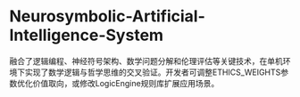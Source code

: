 # Neurosymbolic-Artificial-Intelligence-System
融合了逻辑编程、神经符号架构、数学问题分解和伦理评估等关键技术，在单机环境下实现了数学逻辑与哲学思维的交叉验证。开发者可调整ETHICS_WEIGHTS参数优化价值取向，或修改LogicEngine规则库扩展应用场景。
